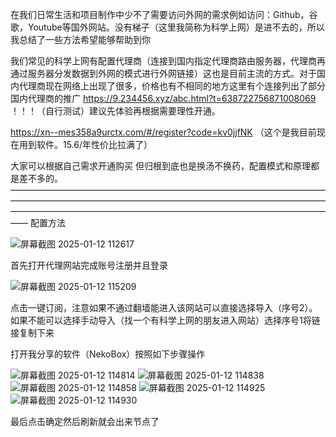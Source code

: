 在我们日常生活和项目制作中少不了需要访问外网的需求例如访问：Github，谷歌，Youtube等国外网站。没有梯子（这里我简称为科学上网）是进不去的，所以我总结了一些方法希望能够帮助到你

我们常见的科学上网有配置代理商（连接到国内指定代理商路由服务器，代理商再通过服务器分发数据到外网的模式进行外网链接）这也是目前主流的方式。对于国内代理商现在网络上出现了很多，价格也有不相同的地方这里有个连接列出了部分国内代理商的推广
https://9.234456.xyz/abc.html?t=638722756871008069
！！！（自行测试）建议先体验再根据需要理性开通。

https://xn--mes358a9urctx.com/#/register?code=kv0jjfNK
（这个是我目前现在用到软件。15.6/年性价比拉满了）

大家可以根据自己需求开通购买
但归根到底也是换汤不换药，配置模式和原理都是差不多的。
——————————————————————————————————————————————————————————————————————————————————————————————————————————————
配置方法







![屏幕截图 2025-01-12 112617](https://github.com/user-attachments/assets/d5f21644-5a26-49cd-a462-a16a875423df)

首先打开代理网站完成账号注册并且登录

![屏幕截图 2025-01-12 115209](https://github.com/user-attachments/assets/5d5068d2-0b5f-4e65-ba16-e6f6016ef8a0)


点击一键订阅，注意如果不通过翻墙能进入该网站可以直接选择导入（序号2）。如果不能可以选择手动导入（找一个有科学上网的朋友进入网站）选择序号1将链接复制下来

打开我分享的软件（NekoBox）按照如下步骤操作

![屏幕截图 2025-01-12 114814](https://github.com/user-attachments/assets/db8401ee-e282-49f2-9941-ff698436d36e)
![屏幕截图 2025-01-12 114838](https://github.com/user-attachments/assets/cb30ca17-2359-4597-94df-092e030309cd)
![屏幕截图 2025-01-12 114858](https://github.com/user-attachments/assets/9e986197-b51b-4d32-bcf5-242855fbf166)
![屏幕截图 2025-01-12 114925](https://github.com/user-attachments/assets/a16a793a-f642-4510-b8f0-26eebff20232)
![屏幕截图 2025-01-12 114930](https://github.com/user-attachments/assets/563c10e7-ba5e-4499-aec5-088b09b50674)

最后点击确定然后刷新就会出来节点了










